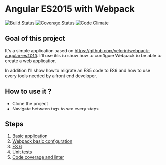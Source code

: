 # Angular ES2015 with Webpack

[![Build Status](https://travis-ci.org/jgiovaresco/angular-es2015-webpack.svg?branch=travis)](https://travis-ci.org/jgiovaresco/angular-es2015-webpack)
[![Coverage Status](https://coveralls.io/repos/jgiovaresco/angular-es2015-webpack/badge.svg?branch=travis&service=github)](https://coveralls.io/github/jgiovaresco/angular-es2015-webpack?branch=travis)
[![Code Climate](https://codeclimate.com/github/jgiovaresco/angular-es2015-webpack/badges/gpa.svg)](https://codeclimate.com/github/jgiovaresco/angular-es2015-webpack)

## Goal of this project

It's a simple application based on https://github.com/velcrin/webpack-angular-es2015. 
I'll use this to show how to configure Webpack to be able to create a web application.

In addition I'll show how to migrate an ES5 code to ES6 and how to use every tools needed by a front end developer.

## How to use it ?

* Clone the project
* Navigate between tags to see every steps

## Steps

1. [Basic application](Step_0.md)
2. [Webpack basic configuration](Step_1.md)
3. [ES 6](Step_2.md)
4. [Unit tests](Step_3.md)
5. [Code coverage and linter](Step_4.md)
